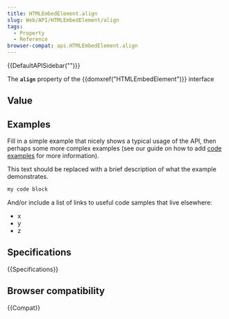 ```yaml
---
title: HTMLEmbedElement.align
slug: Web/API/HTMLEmbedElement/align
tags:
  - Property
  - Reference
browser-compat: api.HTMLEmbedElement.align
---
```

{{DefaultAPISidebar("")}}

The **`align`** property of the {{domxref("HTMLEmbedElement")}} interface 

## Value



## Examples

Fill in a simple example that nicely shows a typical usage of the API, then perhaps some more complex examples (see our guide on how to add [code examples](/en-US/docs/MDN/Contribute/Structures/Code_examples) for more information).

This text should be replaced with a brief description of what the example demonstrates.

```js
my code block
```

And/or include a list of links to useful code samples that live elsewhere:

*   x
*   y
*   z

## Specifications

{{Specifications}}

## Browser compatibility

{{Compat}}


